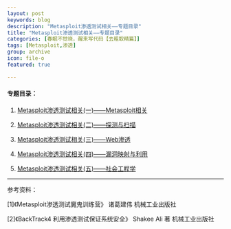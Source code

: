 ```yaml
---
layout: post
keywords: blog
description: "Metasploit渗透测试相关——专题目录"
title: "Metasploit渗透测试相关——专题目录"
categories: [春眠不觉晓，醒来写代码【去粗取精篇】]
tags: [Metasploit,渗透]
group: archive
icon: file-o
featured: true

---
```


#### 专题目录：

1. [ Metasploit渗透测试相关(一)——Metasploit相关 ](http://cubernet.github.io/2013/12/28/Metasploit-2/)

2. [ Metasploit渗透测试相关(二)——探测与扫描 ](http://cubernet.github.io/2013/12/29/Metasploit-3/)


3. [ Metasploit渗透测试相关(三)——Web渗透 ](http://cubernet.github.io/2013/12/30/Metasploit-4/)


4. [ Metasploit渗透测试相关(四)——漏洞映射与利用 ](http://cubernet.github.io/2013/12/31/Metasploit-5/)


5. [ Metasploit渗透测试相关(五)——社会工程学 ](http://cubernet.github.io/2013/12/31/Metasploit-6/)


---
参考资料：

[1]《Metasploit渗透测试魔鬼训练营》	诸葛建伟	机械工业出版社

[2]《BackTrack4	利用渗透测试保证系统安全》	Shakee Ali 著	机械工业出版社

